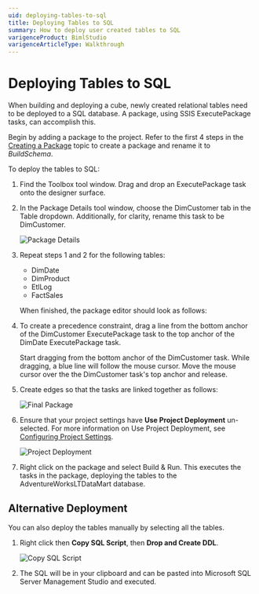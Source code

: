 ```yaml
---
uid: deploying-tables-to-sql
title: Deploying Tables to SQL
summary: How to deploy user created tables to SQL
varigenceProduct: BimlStudio
varigenceArticleType: Walkthrough
---
```

# Deploying Tables to SQL

When building and deploying a cube, newly created relational tables need to be deployed to a SQL database. A package, using SSIS ExecutePackage tasks, can accomplish this.

Begin by adding a package to the project. Refer to the first 4 steps in the [Creating a Package](xref:creating-a-basic-package) topic to create a package and rename it to _BuildSchema_.

To deploy the tables to SQL:

1. Find the Toolbox tool window. Drag and drop an ExecutePackage task onto the designer surface.

1. In the Package Details tool window, choose the DimCustomer tab in the Table dropdown. Additionally, for clarity, rename this task to be DimCustomer.

    ![Package Details](https://varigencecom.blob.core.windows.net/images-mistdocumentation-deployingtables/deployingtables_2.gif)

1. Repeat steps 1 and 2 for the following tables:

    * DimDate
    * DimProduct
    * EtlLog
    * FactSales

    When finished, the package editor should look as follows:

1. To create a precedence constraint, drag a line from the bottom anchor of the DimCustomer ExecutePackage task to the top anchor of the DimDate ExecutePackage task.

    Start dragging from the bottom anchor of the DimCustomer task. While dragging, a blue line will follow the mouse cursor. Move the mouse cursor over the the DimCustomer task's top anchor and release.

1. Create edges so that the tasks are linked together as follows:

    ![Final Package](https://varigencecom.blob.core.windows.net/images-mistdocumentation-deployingtables/deployingtables_6.gif)

1. Ensure that your project settings have **Use Project Deployment** un-selected. For more information on Use Project Deployment, see [Configuring Project Settings](xref:configuring-project-settings).

    ![Project Deployment](https://varigencecom.blob.core.windows.net/images-mistdocumentation-deployingtables/deployingtables_6.png)

1. Right click on the package and select Build & Run. This executes the tasks in the package, deploying the tables to the AdventureWorksLTDataMart database.

## Alternative Deployment

You can also deploy the tables manually by selecting all the tables. 

1. Right click then **Copy SQL Script**, then **Drop and Create DDL**.

    ![Copy SQL Script](https://varigencecom.blob.core.windows.net/images-mistdocumentation-deployingtables/deployingtables_7.png)

2. The SQL will be in your clipboard and can be pasted into Microsoft SQL Server Management Studio and executed.
